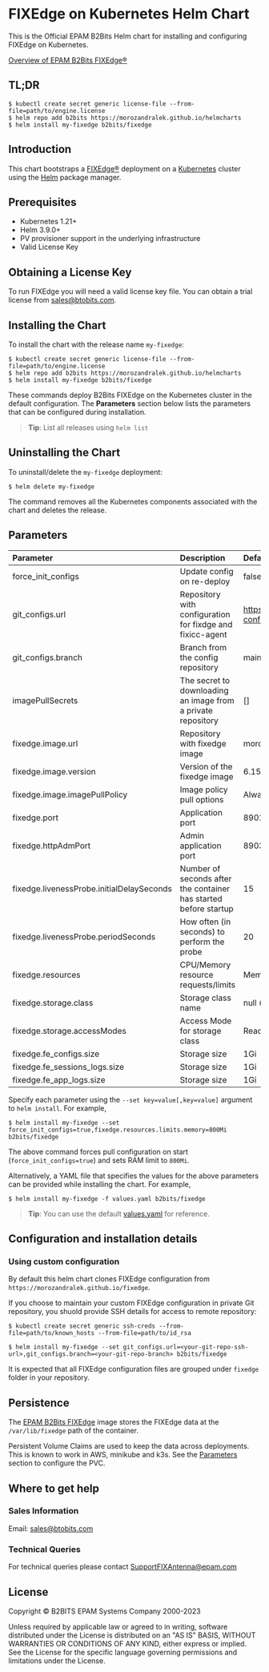 # FIXEdge on Kubernetes Helm Chart
This is the Official EPAM B2Bits Helm chart for installing and configuring FIXEdge on Kubernetes.

[Overview of EPAM B2Bits FIXEdge®](https://www.b2bits.com/trading_solutions/fixedge)

## TL;DR

```
$ kubectl create secret generic license-file --from-file=path/to/engine.license
$ helm repo add b2bits https://morozandralek.github.io/helmcharts
$ helm install my-fixedge b2bits/fixedge
```

## Introduction

This chart bootstraps a [FIXEdge®](https://www.b2bits.com/trading_solutions/fixedge) deployment on a [Kubernetes](https://kubernetes.io) cluster using the [Helm](https://helm.sh) package manager.


## Prerequisites

-   Kubernetes 1.21+
-   Helm 3.9.0+
-   PV provisioner support in the underlying infrastructure
-   Valid License Key

## Obtaining a License Key

To run FIXEdge you will need a valid license key file. You can obtain a trial license from sales@btobits.com.

## Installing the Chart

To install the chart with the release name `my-fixedge`:

```
$ kubectl create secret generic license-file --from-file=path/to/engine.license
$ helm repo add b2bits https://morozandralek.github.io/helmcharts
$ helm install my-fixedge b2bits/fixedge
```


These commands deploy B2Bits FIXEdge on the Kubernetes cluster in the default configuration. The **Parameters** section below lists the parameters that can be configured during installation.

> **Tip**: List all releases using `helm list`

## Uninstalling the Chart

To uninstall/delete the `my-fixedge` deployment:

```
$ helm delete my-fixedge
```

The command removes all the Kubernetes components associated with the chart and deletes the release. 

## Parameters
| Parameter                                 | Description                                                      | Default                                            |
|:----------------------------------------- |:---------------------------------------------------------------- |:-----------------------------------------------    |
| force_init_configs                        | Update config on re-deploy                                       | false                                              |
| git_configs.url                           | Repository with configuration for fixdge and fixicc-agent        | https://github.com/morozandralek/b2bits-config.git |
| git_configs.branch                        | Branch from the config repository                                | main                                               |
| imagePullSecrets                          | The secret to downloading an image from a private repository     | []                                                 |
| fixedge.image.url                         | Repository with fixedge image                                    | morozandralek/fixedge                              |
| fixedge.image.version                     | Version of the fixedge image                                     | 6.15.0                                             |
| fixedge.image.imagePullPolicy             | Image policy pull options                                        | Always                                             |
| fixedge.port                              | Application port                                                 | 8901                                               |
| fixedge.httpAdmPort                       | Admin application port                                           | 8903                                               |
| fixedge.livenessProbe.initialDelaySeconds | Number of seconds after the container has started before startup | 15                                                 |
| fixedge.livenessProbe.periodSeconds       | How often (in seconds) to perform the probe                      | 20                                                 |
| fixedge.resources                         | CPU/Memory resource requests/limits                              | Memory: 500Mi, CPU: 500m                           |
| fixedge.storage.class                     | Storage class name                                               | null (use default provided by K8s)                 |
| fixedge.storage.accessModes               | Access Mode for storage class                                    | ReadWriteOnce                                      |
| fixedge.fe_configs.size                   | Storage size                                                     | 1Gi                                                |
| fixedge.fe_sessions_logs.size             | Storage size                                                     | 1Gi                                                |
| fixedge.fe_app_logs.size                  | Storage size                                                     | 1Gi                                                |

Specify each parameter using the `--set key=value[,key=value]` argument to `helm install`. For example,

```console
$ helm install my-fixedge --set force_init_configs=true,fixedge.resources.limits.memory=800Mi b2bits/fixedge
```

The above command forces pull configuration on start (`force_init_configs=true`) and sets RAM limit to `800Mi`.

Alternatively, a YAML file that specifies the values for the above parameters can be provided while installing the chart. For example,

```console
$ helm install my-fixedge -f values.yaml b2bits/fixedge
```

> **Tip**: You can use the default [values.yaml](values.yaml) for reference.



## Configuration and installation details

### Using custom configuration

By default this helm chart clones FIXEdge configuration from `https://morozandralek.github.io/fixedge`.

If you choose to maintain your custom FIXEdge configuration in private Git repository, you shuold provide SSH details for access to remote repository:
```
$ kubectl create secret generic ssh-creds --from-file=path/to/known_hosts --from-file=path/to/id_rsa
```

```
$ helm install my-fixedge --set git_configs.url=<your-git-repo-ssh-url>,git_configs.branch=<your-git-repo-branch> b2bits/fixedge
```

It is expected that all FIXEdge configuration files are grouped under `fixedge` folder in your repository.

## Persistence
The [EPAM B2Bits FIXEdge](https://hub.docker.com/r/morozandralek/fixedge) image stores the FIXEdge data at the `/var/lib/fixedge` path of the container.

Persistent Volume Claims are used to keep the data across deployments. This is known to work in AWS, minikube and k3s.
See the [Parameters](#parameters) section to configure the PVC.

## Where to get help

### Sales Information

Email: [sales@btobits.com](mailto:sales@b2bits.com)

### Technical Queries

For technical queries please contact [SupportFIXAntenna@epam.com](mailto:SupportFIXAntenna@epam.com)

## License

Copyright © B2BITS EPAM Systems Company 2000-2023 

Unless required by applicable law or agreed to in writing, software distributed under the License is distributed on an "AS IS" BASIS, WITHOUT WARRANTIES OR CONDITIONS OF ANY KIND, either express or implied. See the License for the specific language governing permissions and limitations under the License.
